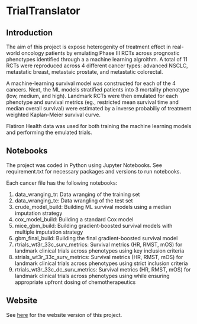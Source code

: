 # TrialTranslator

## Introduction
The aim of this project is expose heterogenity of treatment effect in real-world oncology patients by emulating Phase III RCTs across prognostic phenotypes identified through a a machine learning algroithm. A total of 11 RCTs were reproduced across 4 different cancer types: advanced NSCLC, metastatic breast, metastaic prostate, and metastatic colorectal. 

A machine-learning survival model was constructed for each of the 4 cancers. Next, the ML models stratified patients into 3 mortality phenotype (low, medium, and high). Landmark RCTs were then emulated for each phenotype and survival metrics (eg., restricted mean survival time and median overall survival) were estimated by a inverse probabiliy of treatment weighted Kaplan-Meier survival curve. 

Flatiron Health data was used for both training the machine learning models and performing the emulated trials. 

## Notebooks
The project was coded in Python using Jupyter Notebooks. See requirement.txt for necessary packages and versions to run notebooks. 

Each cancer file has the following notebooks: 
1. data_wranging_tr: Data wranging of the training set
2. data_wranging_te: Data wrangling of the test set 
3. crude_model_build: Building ML survival models using a median imputation strategy
4. cox_model_build: Building a standard Cox model
5. mice_gbm_build: Building gradient-boosted survival models with multiple imputation strategy 
6. gbm_final_build: Building the final gradient-boosted survival model 
7. rtrials_wt3r_33c_surv_metrics: Survival metrics (HR, RMST, mOS) for landmark clinical trials across phenotypes using key inclusion criteria
8. strials_wt3r_33c_surv_metrics: Survival metrics (HR, RMST, mOS) for landmark clinical trials across phenotypes using strict inclusion criteria
9. rtrials_wt3r_33c_dc_surv_metrics: Survival metrics (HR, RMST, mOS) for landmark clinical trials across phenotypes using while ensuring appropriate upfront dosing of chemotherapeutics 

## Website
See [here](https://github.com/xavier-orcutt/TrialTranslator-webtool) for the website version of this project. 
